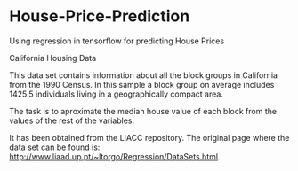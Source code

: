 # House-Price-Prediction
Using regression in tensorflow for predicting House Prices

California Housing Data

This data set contains information about all the block groups in California from the 1990 Census. In this sample a block group on average includes 1425.5 individuals living in a geographically compact area.

The task is to aproximate the median house value of each block from the values of the rest of the variables.

It has been obtained from the LIACC repository. The original page where the data set can be found is: http://www.liaad.up.pt/~ltorgo/Regression/DataSets.html.
